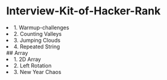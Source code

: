 # Interview-Kit-of-Hacker-Rank
<li> 1. Warmup-challenges </li>
<li> 2. Counting Valleys </li>
<li> 3. Jumping Clouds </li>
<li> 4. Repeated String </li>
## Array
<li> 1. 2D Array </li>
<li> 2. Left Rotation </li>
<li> 3. New Year Chaos </li>

